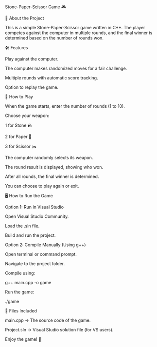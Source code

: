 Stone-Paper-Scissor Game 🎮

📌 About the Project

This is a simple Stone-Paper-Scissor game written in C++. The player competes against the computer in multiple rounds, and the final winner is determined based on the number of rounds won.

🛠️ Features

Play against the computer.

The computer makes randomized moves for a fair challenge.

Multiple rounds with automatic score tracking.

Option to replay the game.

🎯 How to Play

When the game starts, enter the number of rounds (1 to 10).

Choose your weapon:

1 for Stone 🪨

2 for Paper 📄

3 for Scissor ✂️

The computer randomly selects its weapon.

The round result is displayed, showing who won.

After all rounds, the final winner is determined.

You can choose to play again or exit.

🖥️ How to Run the Game

Option 1: Run in Visual Studio

Open Visual Studio Community.

Load the .sln file.

Build and run the project.

Option 2: Compile Manually (Using g++)

Open terminal or command prompt.

Navigate to the project folder.

Compile using:

g++ main.cpp -o game

Run the game:

./game

📁 Files Included

main.cpp → The source code of the game.

Project.sln → Visual Studio solution file (for VS users).


Enjoy the game! 🎉

